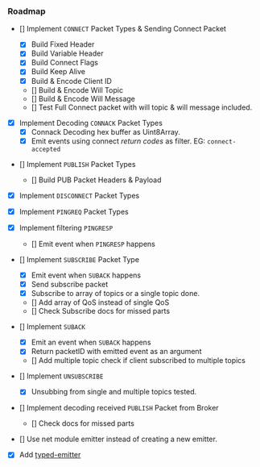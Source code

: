 ### Roadmap

- [] Implement <code>CONNECT</code> Packet Types & Sending Connect Packet

  - [x] Build Fixed Header
  - [x] Build Variable Header
  - [x] Build Connect Flags
  - [x] Build Keep Alive
  - [x] Build & Encode Client ID
  - [] Build & Encode Will Topic
  - [] Build & Encode Will Message
  - [] Test Full Connect packet with will topic & will message included.

- [x] Implement Decoding <code>CONNACK</code> Packet Types
  - [x] Connack Decoding hex buffer as Uint8Array.
  - [x] Emit events using connect _return codes_ as filter. EG: <code>connect-accepted</code>
- [] Implement <code>PUBLISH</code> Packet Types

  - [] Build PUB Packet Headers & Payload

- [x] Implement <code>DISCONNECT</code> Packet Types
- [x] Implement <code>PINGREQ</code> Packet Types
- [x] Implement filtering <code>PINGRESP</code>

  - [] Emit event when <code>PINGRESP</code> happens

- [] Implement <code>SUBSCRIBE</code> Packet Type

  - [x] Emit event when <code>SUBACK</code> happens
  - [x] Send subscribe packet
  - [x] Subscribe to array of topics or a single topic done.
  - [] Add array of QoS instead of single QoS
  - [] Check Subscribe docs for missed parts

- [] Implement <code>SUBACK</code>

  - [x] Emit an event when <code>SUBACK</code> happens
  - [x] Return packetID with emitted event as an argument
  - [] Add multiple topic check if client subscribed to multiple topics

- [] Implement <code>UNSUBSCRIBE</code>

  - [x] Unsubbing from single and multiple topics tested.

- [] Implement decoding received <code>PUBLISH</code> Packet from Broker

  - [] Check docs for missed parts

- [] Use net module emitter instead of creating a new emitter.

- [x] Add [typed-emitter](https://github.com/andywer/typed-emitter)
